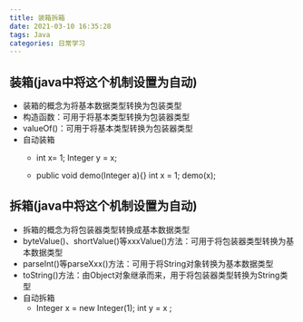 ```yaml
---
title: 装箱拆箱
date: 2021-03-10 16:35:28
tags: Java
categories: 日常学习
---
```


## 装箱(java中将这个机制设置为自动)

- 装箱的概念为将基本数据类型转换为包装类型
- 构造函数：可用于将基本类型转换为包装器类型
- valueOf()：可用于将基本类型转换为包装器类型
- 自动装箱
  - int x= 1; Integer y = x;
  
  - public void demo(Integer a){} int x = 1; demo(x);
  
    <!-- more -->

## 拆箱(java中将这个机制设置为自动)

- 拆箱的概念为将包装器类型转换成基本数据类型
- byteValue()、shortValue()等xxxValue()方法：可用于将包装器类型转换为基本数据类型
- parseInt()等parseXxx()方法：可用于将String对象转换为基本数据类型
- toString()方法：由Object对象继承而来，用于将包装器类型转换为String类型
- 自动拆箱
  - Integer x = new Integer(1); int y = x ;